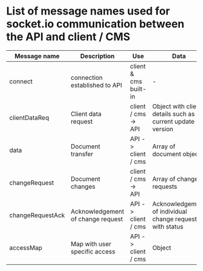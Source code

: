 # List of message names used for socket.io communication between the API and client / CMS

| Message name     | Description                       | Use                   | Data                                                      |
| ---------------- | --------------------------------- | --------------------- | --------------------------------------------------------- |
| connect          | connection established to API     | client & cms built-in | -                                                         |
| clientDataReq    | Client data request               | client / cms -> API   | Object with client details such as current update version |
| data             | Document transfer                 | API -> client / cms   | Array of document objects                                 |
| changeRequest    | Document changes                  | client / cms -> API   | Array of change requests                                  |
| changeRequestAck | Acknowledgement of change request | API -> client / cms   | Acknowledgement of individual change request with status  |
| accessMap        | Map with user specific access     | API -> client / cms   | Object                                                    |
